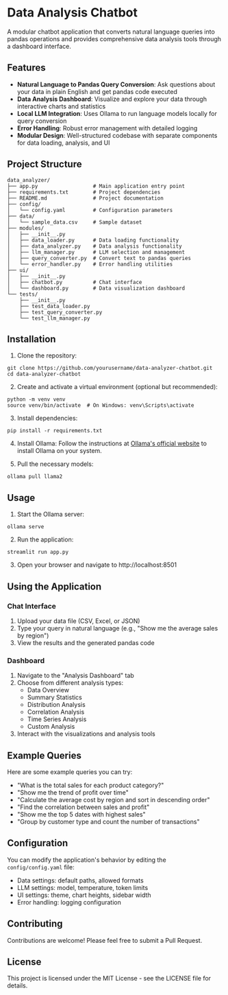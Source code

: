 # Data Analysis Chatbot

A modular chatbot application that converts natural language queries into pandas operations and provides comprehensive data analysis tools through a dashboard interface.

## Features

- **Natural Language to Pandas Query Conversion**: Ask questions about your data in plain English and get pandas code executed
- **Data Analysis Dashboard**: Visualize and explore your data through interactive charts and statistics
- **Local LLM Integration**: Uses Ollama to run language models locally for query conversion
- **Error Handling**: Robust error management with detailed logging
- **Modular Design**: Well-structured codebase with separate components for data loading, analysis, and UI

## Project Structure

```
data_analyzer/
├── app.py                  # Main application entry point
├── requirements.txt        # Project dependencies
├── README.md               # Project documentation
├── config/
│   └── config.yaml         # Configuration parameters
├── data/
│   └── sample_data.csv     # Sample dataset
├── modules/
│   ├── __init__.py
│   ├── data_loader.py      # Data loading functionality
│   ├── data_analyzer.py    # Data analysis functionality
│   ├── llm_manager.py      # LLM selection and management
│   ├── query_converter.py  # Convert text to pandas queries
│   └── error_handler.py    # Error handling utilities
├── ui/
│   ├── __init__.py
│   ├── chatbot.py          # Chat interface
│   └── dashboard.py        # Data visualization dashboard
└── tests/
    ├── __init__.py
    ├── test_data_loader.py
    ├── test_query_converter.py
    └── test_llm_manager.py
```

## Installation

1. Clone the repository:
```
git clone https://github.com/yourusername/data-analyzer-chatbot.git
cd data-analyzer-chatbot
```

2. Create and activate a virtual environment (optional but recommended):
```
python -m venv venv
source venv/bin/activate  # On Windows: venv\Scripts\activate
```

3. Install dependencies:
```
pip install -r requirements.txt
```

4. Install Ollama:
Follow the instructions at [Ollama's official website](https://ollama.ai/) to install Ollama on your system.

5. Pull the necessary models:
```
ollama pull llama2
```

## Usage

1. Start the Ollama server:
```
ollama serve
```

2. Run the application:
```
streamlit run app.py
```

3. Open your browser and navigate to http://localhost:8501

## Using the Application

### Chat Interface
1. Upload your data file (CSV, Excel, or JSON)
2. Type your query in natural language (e.g., "Show me the average sales by region")
3. View the results and the generated pandas code

### Dashboard
1. Navigate to the "Analysis Dashboard" tab
2. Choose from different analysis types:
   - Data Overview
   - Summary Statistics
   - Distribution Analysis
   - Correlation Analysis
   - Time Series Analysis
   - Custom Analysis
3. Interact with the visualizations and analysis tools

## Example Queries

Here are some example queries you can try:
- "What is the total sales for each product category?"
- "Show me the trend of profit over time"
- "Calculate the average cost by region and sort in descending order"
- "Find the correlation between sales and profit"
- "Show me the top 5 dates with highest sales"
- "Group by customer type and count the number of transactions"

## Configuration

You can modify the application's behavior by editing the `config/config.yaml` file:
- Data settings: default paths, allowed formats
- LLM settings: model, temperature, token limits
- UI settings: theme, chart heights, sidebar width
- Error handling: logging configuration

## Contributing

Contributions are welcome! Please feel free to submit a Pull Request.

## License

This project is licensed under the MIT License - see the LICENSE file for details.
